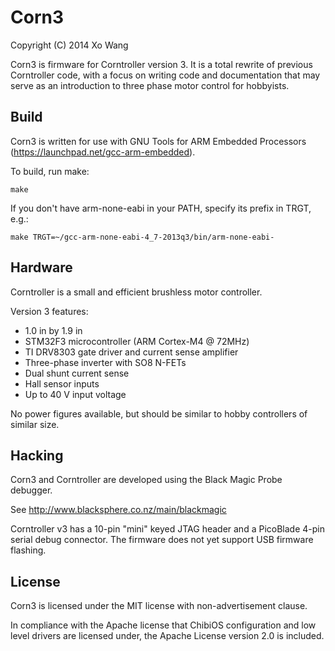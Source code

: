 Corn3
=====
Copyright (C) 2014 Xo Wang

Corn3 is firmware for Corntroller version 3. It is a total rewrite of previous
Corntroller code, with a focus on writing code and documentation that may serve
as an introduction to three phase motor control for hobbyists.

Build
-----
Corn3 is written for use with GNU Tools for ARM Embedded Processors
(https://launchpad.net/gcc-arm-embedded).

To build, run make:

```
make
```

If you don't have arm-none-eabi in your PATH, specify its prefix in TRGT, e.g.:

```
make TRGT=~/gcc-arm-none-eabi-4_7-2013q3/bin/arm-none-eabi-
```

Hardware
--------
Corntroller is a small and efficient brushless motor controller.

Version 3 features:

  - 1.0 in by 1.9 in
  - STM32F3 microcontroller (ARM Cortex-M4 @ 72MHz)
  - TI DRV8303 gate driver and current sense amplifier
  - Three-phase inverter with SO8 N-FETs
  - Dual shunt current sense
  - Hall sensor inputs
  - Up to 40 V input voltage

No power figures available, but should be similar to hobby controllers of
similar size.

Hacking
-------
Corn3 and Corntroller are developed using the Black Magic Probe debugger.

See http://www.blacksphere.co.nz/main/blackmagic

Corntroller v3 has a 10-pin "mini" keyed JTAG header and a PicoBlade 4-pin
serial debug connector. The firmware does not yet support USB firmware
flashing.

License
-------
Corn3 is licensed under the MIT license with non-advertisement clause.

In compliance with the Apache license that ChibiOS configuration and low level
drivers are licensed under, the Apache License version 2.0 is included.

